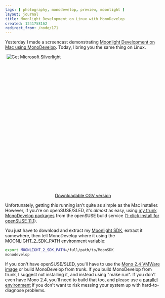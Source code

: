 ```yaml
---
tags: [ photography, monodevelop, preview, moonlight ]
layout: journal
title: Moonlight Development on Linux with MonoDevelop
created: 1241758162
redirect_from: /node/171
---
```

Yesterday I made a screencast demonstrating [Moonlight Development on Mac using
MonoDevelop](/journal/2009/05/07/moonlight_development_mac_using_monodevelop).
Today, I bring you the same thing on Linux.
<!--break-->
<div id="mdMoonVidDiv">
    <object data="data:application/x-silverlight-2," type="application/x-silverlight-2" width="600" height="450" style="max-width: 98%; display: block; margin-left: auto; margin-right: auto;">
        <param name="source" value="http://mjhutchinson.com/files/screencasts/SL2VideoPlayerM.xap"/>
        <param name="background" value="white" />
        <param name="enableHtmlAccess" value="True" />
        <param name="initParams" value="m=http://silverlight.services.live.com/99206/Moonlight%20Development%20on%20Linux%20with%20MonoDevelop/video.wmv,thumbnail=http://mjhutchinson.com/files/screencasts/MDMoonDemo.png" />
               <param name="minruntimeversion" value="2.0.31005.0" />
        <a href="http://go.microsoft.com/fwlink/?LinkId=124807" style="text-decoration: none;">
             <img src="http://go.microsoft.com/fwlink/?LinkId=108181" alt="Get Microsoft Silverlight" style="border-style: none"/>
        </a>
    </object>
</div>
<a href="http://www.go-mono.com/media/MDMoonDemo.ogv" style="display:block;width:100%;text-align:center">Downloadable OGV version</a>

Unfortunately, getting this running isn't quite as simple as the Mac installer.
However, if you're on openSUSE/SLED, it's _almost_ as easy, using <a
href="http://download.opensuse.org/repositories/home:/MJHutchinson/">my trunk
MonoDevelop packages</a> from the openSUSE build service (<a
href="http://software.opensuse.org/ymp/home:MJHutchinson/openSUSE_11.1/monodevelop.ymp">1-click
install for openSUSE 11.1</a>).

You just have to download and extract my <a
href="/files/temp/MoonSDK-Preview-2009-05-05.zip">Moonlight SDK</a>, extract it
somewhere, then tell MonoDevelop where it using the MOONLIGHT_2_SDK_PATH
environment variable:

```bash
export MOONLIGHT_2_SDK_PATH=/full/path/to/MoonSDK
monodevelop
```

If you don't have openSUSE/SLED, you'll have to use the <a href="http://www.go-mono.com/mono-downloads/download.html">Mono 2.4 VMWare image</a> or build MonoDevelop from trunk. If you build MonoDevelop from trunk, I suggest not installing it, and instead using "make run". If you don't even have Mono 2.4, you'll need to build that too, and please use a <a href="http://www.mono-project.com/Parallel_Mono_Environments">parallel environment</a> if you don't want to risk messing your system up with hard-to-diagnose problems.
